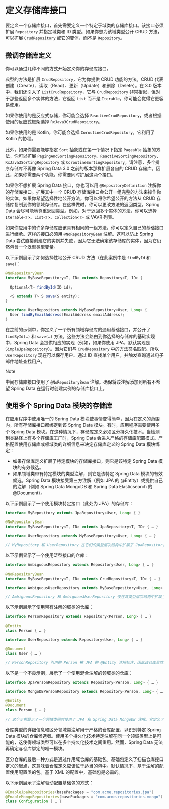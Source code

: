 # 定义存储库接口

要定义一个存储库接口，首先需要定义一个特定于域类的存储库接口。该接口必须扩展 `Repository` 并指定域类和 ID 类型。如果你想为该域类型公开 CRUD 方法，可以扩展 `CrudRepository` 或它的变体，而不是 `Repository`。

## 微调存储库定义

你可以通过几种不同的方式开始定义你的存储库接口。

典型的方法是扩展 `CrudRepository`，它为你提供 CRUD 功能的方法。CRUD 代表创建（Create）、读取（Read）、更新（Update）和删除（Delete）。在 3.0 版本中，我们还引入了 `ListCrudRepository`，它与 `CrudRepository` 非常相似，但对于那些返回多个实体的方法，它返回 `List` 而不是 `Iterable`，你可能会觉得它更容易使用。

如果你使用的是反应式存储，你可能会选择 `ReactiveCrudRepository`，或者根据使用的反应式框架选择 `RxJava3CrudRepository`。

如果你使用的是 Kotlin，你可能会选择 `CoroutineCrudRepository`，它利用了 Kotlin 的协程。

此外，如果你需要能够指定 `Sort` 抽象或在第一个情况下指定 `Pageable` 抽象的方法，你可以扩展 `PagingAndSortingRepository`、`ReactiveSortingRepository`、`RxJava3SortingRepository` 或 `CoroutineSortingRepository`。请注意，多个排序存储库不再像 Spring Data 3.0 之前的版本那样扩展各自的 CRUD 存储库。因此，如果你需要两个功能，你需要同时扩展这两个接口。

如果你不想扩展 Spring Data 接口，你也可以用 `@RepositoryDefinition` 注解你的存储库接口。扩展其中一个 CRUD 存储库接口会公开一组完整的方法来操作你的实体。如果你希望选择性地公开方法，你可以将你希望公开的方法从 CRUD 存储库复制到你的领域存储库。在这样做时，你可以更改方法的返回类型。Spring Data 会尽可能地尊重返回类型。例如，对于返回多个实体的方法，你可以选择 `Iterable<T>`、`List<T>`、`Collection<T>` 或 VAVR 列表。

如果你应用中的许多存储库应该具有相同的一组方法，你可以定义自己的基础接口进行继承。这样的接口必须用 `@NoRepositoryBean` 注解。这可以防止 Spring Data 尝试直接创建它的实例并失败，因为它无法确定该存储库的实体，因为它仍然包含一个泛型类型变量。

以下示例展示了如何选择性地公开 CRUD 方法（在此案例中是 `findById` 和 `save`）：

```java
@NoRepositoryBean
interface MyBaseRepository<T, ID> extends Repository<T, ID> {

  Optional<T> findById(ID id);

  <S extends T> S save(S entity);
}

interface UserRepository extends MyBaseRepository<User, Long> {
  User findByEmailAddress(EmailAddress emailAddress);
}
```

在之前的示例中，你定义了一个所有领域存储库的通用基础接口，并公开了 `findById(…)` 和 `save(…)` 方法。这些方法会路由到你选择的存储库的基础实现中，Spring Data 会提供相应的实现（例如，如果你使用 JPA，默认实现是 `SimpleJpaRepository`）。因为它们与 `CrudRepository` 中的方法签名匹配。所以 `UserRepository` 现在可以保存用户、通过 ID 查找单个用户，并触发查询通过电子邮件地址查找用户。

> [!NOTE]
>
> 中间存储库接口使用了 `@NoRepositoryBean` 注解。确保将该注解添加到所有不希望 Spring Data 在运行时创建实例的存储库接口上。

## 使用多个 Spring Data 模块的存储库

在应用程序中使用唯一的 Spring Data 模块使事情变得简单，因为在定义的范围内，所有存储库接口都绑定到该 Spring Data 模块。有时，应用程序需要使用多个 Spring Data 模块。在这种情况下，存储库定义必须区分持久化技术。当检测到类路径上有多个存储库工厂时，Spring Data 会进入严格的存储库配置模式。严格配置使用存储库或领域类的详细信息来决定存储库定义的 Spring Data 模块绑定：

- 如果存储库定义扩展了特定模块的存储库接口，则它是该特定 Spring Data 模块的有效候选。
- 如果领域类带有特定模块的类型注解，则它是该特定 Spring Data 模块的有效候选。Spring Data 模块接受第三方注解（例如 JPA 的 @Entity）或提供自己的注解（例如 Spring Data MongoDB 和 Spring Data Elasticsearch 的 @Document）。

以下示例展示了一个使用模块特定接口（此处为 JPA）的存储库：

```java
interface MyRepository extends JpaRepository<User, Long> { }

@NoRepositoryBean
interface MyBaseRepository<T, ID> extends JpaRepository<T, ID> { … }

interface UserRepository extends MyBaseRepository<User, Long> { … }

// MyRepository 和 UserRepository 在它们的类型层次结构中扩展了 JpaRepository。它们是 Spring Data JPA 模块的有效候选者。
```

以下示例显示了一个使用泛型接口的仓库：

```java
interface AmbiguousRepository extends Repository<User, Long> { … }

@NoRepositoryBean
interface MyBaseRepository<T, ID> extends CrudRepository<T, ID> { … }

interface AmbiguousUserRepository extends MyBaseRepository<User, Long> { … }

// AmbiguousRepository 和 AmbiguousUserRepository 仅在其类型层次结构中扩展了 Repository 和 CrudRepository。当使用唯一的 Spring Data 模块时，这是可以的，但当有多个模块时，无法区分这些仓库应该绑定到哪个特定的 Spring Data 模块。
```

以下示例展示了使用带有注解的域类的仓库：

```java
interface PersonRepository extends Repository<Person, Long> { … }

@Entity
class Person { … }

interface UserRepository extends Repository<User, Long> { … }

@Document
class User { … }

// PersonRepository 引用的 Person 被 JPA 的 @Entity 注解标注，因此该仓库显然属于 Spring Data JPA。UserRepository 引用的 User 被 Spring Data MongoDB 的 @Document 注解标注。
```

以下是一个不良示例，展示了一个使用混合注解的领域类的仓库：

```java
interface JpaPersonRepository extends Repository<Person, Long> { … }

interface MongoDBPersonRepository extends Repository<Person, Long> { … }

@Entity
@Document
class Person { … }

// 这个示例展示了一个领域类同时使用了 JPA 和 Spring Data MongoDB 注解。它定义了两个仓库，JpaPersonRepository 和 MongoDBPersonRepository，一个用于 JPA，另一个用于 MongoDB。Spring Data 无法区分这两个仓库，这会导致未定义的行为。
```

仓库类型的详细信息和区分领域类注解用于严格的仓库配置，以识别特定 Spring Data 模块的仓库候选者。使用多个持久化技术特定注解在同一个领域类型上是可能的，这使得领域类型可以在多个持久化技术之间重用。然而，Spring Data 无法再确定与仓库绑定的唯一模块。

区分仓库的最后一种方式是通过作用域仓库的基础包。基础包定义了扫描仓库接口定义的起点，这意味着仓库定义应该位于适当的包中。默认情况下，基于注解的配置使用配置类的包。基于 XML 的配置中，基础包是必需的。

以下示例展示了注解驱动配置基础包的方式：

```java
@EnableJpaRepositories(basePackages = "com.acme.repositories.jpa")
@EnableMongoRepositories(basePackages = "com.acme.repositories.mongo")
class Configuration { … }
```

